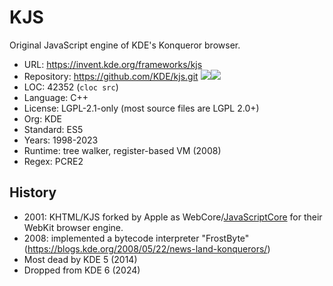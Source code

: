 # KJS

Original JavaScript engine of KDE's Konqueror browser.

* URL:        https://invent.kde.org/frameworks/kjs
* Repository: https://github.com/KDE/kjs.git <img src="https://img.shields.io/github/stars/KDE/kjs?label=&style=flat-square" /><img src="https://img.shields.io/github/last-commit/KDE/kjs?label=&style=flat-square" />
* LOC:        42352 (`cloc src`)
* Language:   C++
* License:    LGPL-2.1-only (most source files are LGPL 2.0+)
* Org:        KDE
* Standard:   ES5
* Years:      1998-2023
* Runtime:    tree walker, register-based VM (2008)
* Regex:      PCRE2

## History

* 2001: KHTML/KJS forked by Apple as WebCore/[JavaScriptCore](jsc.md) for their WebKit browser engine.
* 2008: implemented a bytecode interpreter "FrostByte" (https://blogs.kde.org/2008/05/22/news-land-konquerors/)
* Most dead by KDE 5 (2014)
* Dropped from KDE 6 (2024)
